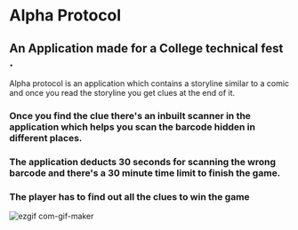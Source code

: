 # Alpha Protocol

## An Application made for a College technical fest .

Alpha protocol is an application which contains a storyline similar to a comic and once you read the storyline you get clues at the end of it.

### Once you find the clue there's an inbuilt scanner in the application which helps you scan the barcode hidden in different places.
### The application deducts 30 seconds for scanning the wrong barcode and there's a 30 minute time limit to finish the game.
### The player has to find out all the clues to win the game

![ezgif com-gif-maker](https://user-images.githubusercontent.com/68163782/192131899-fb1999c2-8273-41a6-8f55-7ab92e2f2002.gif)
